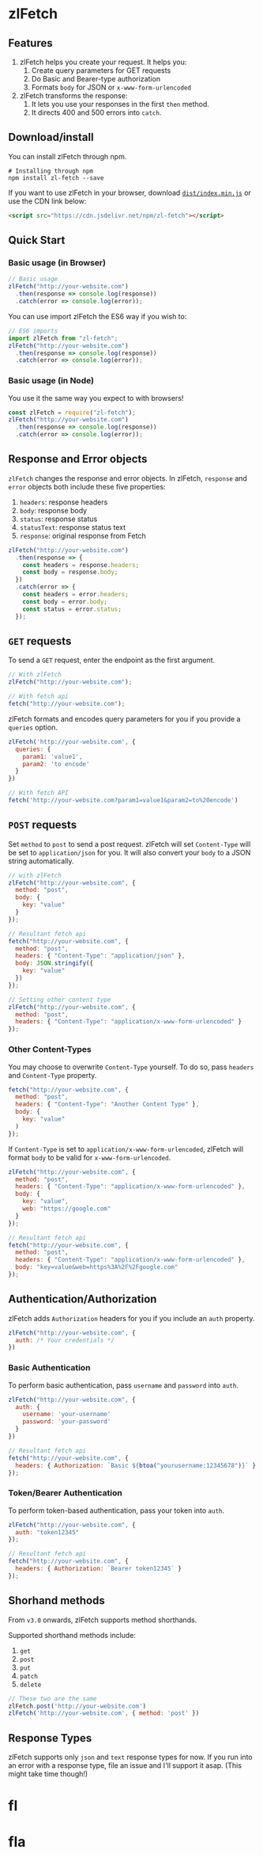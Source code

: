 <!-- Breaking Changes -->
<!-- 1. params -> queries -->
<!-- 2. Authorization -->
<!-- 3. No need to require btoa anymore -->
<!-- 4. Shorthands -->

# zlFetch

<!-- [![](https://data.jsdelivr.com/v1/package/npm/zl-fetch/badge)](https://www.jsdelivr.com/package/npm/zl-fetch) -->

## Features

1.  zlFetch helps you create your request. It helps you:
    1. Create query parameters for GET requests
    2. Do Basic and Bearer-type authorization
    3. Formats `body` for JSON or `x-www-form-urlencoded`
2.  zlFetch transforms the response:
    1.  It lets you use your responses in the first `then` method.
    2.  It directs 400 and 500 errors into `catch`.

## Download/install

You can install zlFetch through npm.

```
# Installing through npm
npm install zl-fetch --save
```

If you want to use zlFetch in your browser, download [`dist/index.min.js`](https://www.jsdelivr.com/package/npm/zl-fetch) or use the CDN link below:

```html
<script src="https://cdn.jsdelivr.net/npm/zl-fetch"></script>
```

## Quick Start

### Basic usage (in Browser)

```js
// Basic usage
zlFetch("http://your-website.com")
  .then(response => console.log(response))
  .catch(error => console.log(error));
```

You can use import zlFetch the ES6 way if you wish to:

```js
// ES6 imports
import zlFetch from "zl-fetch";
zlFetch("http://your-website.com")
  .then(response => console.log(response))
  .catch(error => console.log(error));
```

### Basic usage (in Node)

You use it the same way you expect to with browsers! 

```js
const zlFetch = require("zl-fetch");
zlFetch("http://your-website.com")
  .then(response => console.log(response))
  .catch(error => console.log(error));
```

## Response and Error objects

`zlFetch` changes the response and error objects. In zlFetch, `response` and `error` objects both include these five properties:

1.  `headers`: response headers
2.  `body`: response body
3.  `status`: response status
4.  `statusText`: response status text
5.  `response`: original response from Fetch

```js
zlFetch("http://your-website.com")
  .then(response => {
    const headers = response.headers;
    const body = response.body;
  })
  .catch(error => {
    const headers = error.headers;
    const body = error.body;
    const status = error.status;
  });
```

## `GET` requests

To send a `GET` request, enter the endpoint as the first argument.

```js
// With zlFetch
zlFetch("http://your-website.com");

// With fetch api
fetch("http://your-website.com");
```

zlFetch formats and encodes query parameters for you if you provide a `queries` option.

```js
zlFetch('http://your-website.com', {
  queries: {
    param1: 'value1',
    param2: 'to encode'
  }
})

// With fetch API
fetch('http://your-website.com?param1=value1&param2=to%20encode')
```

## `POST` requests

Set `method` to `post` to send a post request. zlFetch will set `Content-Type` will be set to `application/json` for you. It will also convert your `body` to a JSON string automatically.

```js
// with zlFetch
zlFetch("http://your-website.com", {
  method: "post",
  body: {
    key: "value"
  }
});

// Resultant fetch api
fetch("http://your-website.com", {
  method: "post",
  headers: { "Content-Type": "application/json" },
  body: JSON.stringify({
    key: "value"
  })
});

// Setting other content type
zlFetch("http://your-website.com", {
  method: "post",
  headers: { "Content-Type": "application/x-www-form-urlencoded" }
});
```

### Other Content-Types

You may choose to overwrite `Content-Type` yourself. To do so, pass `headers` and `Content-Type` property.

```js
fetch("http://your-website.com", {
  method: "post",
  headers: { "Content-Type": "Another Content Type" },
  body: {
    key: "value"
  )
});
```

If `Content-Type` is set to `application/x-www-form-urlencoded`, zlFetch will format `body` to be valid for `x-www-form-urlencoded`.

```js
zlFetch("http://your-website.com", {
  method: "post",
  headers: { "Content-Type": "application/x-www-form-urlencoded" },
  body: {
    key: "value",
    web: "https://google.com"
  }
});

// Resultant fetch api
fetch("http://your-website.com", {
  method: "post",
  headers: { "Content-Type": "application/x-www-form-urlencoded" },
  body: "key=value&web=https%3A%2F%2Fgoogle.com"
});
```

## Authentication/Authorization

zlFetch adds `Authorization` headers for you if you include an `auth` property.

```js
zlFetch("http://your-website.com", {
  auth: /* Your credentials */
})
```

### Basic Authentication

To perform basic authentication, pass `username` and `password` into `auth`.

```js
zlFetch("http://your-website.com", {
  auth: {
    username: 'your-username'
    password: 'your-password'
  }
})

// Resultant fetch api
fetch("http://your-website.com", {
  headers: { Authorization: `Basic ${btoa("yourusername:12345678")}` }
});
```


### Token/Bearer Authentication

To perform token-based authentication, pass your token into `auth`.

```js
zlFetch("http://your-website.com", {
  auth: "token12345"
});

// Resultant fetch api
fetch("http://your-website.com", {
  headers: { Authorization: `Bearer token12345` }
});
```

## Shorhand methods

From `v3.0` onwards, zlFetch supports method shorthands.

Supported shorthand methods include:

1. `get`
2. `post`
3. `put`
4. `patch`
5. `delete`

```js
// These two are the same
zlFetch.post('http://your-website.com')
zlFetch('http://your-website.com', { method: 'post' })
```

## Response Types

zlFetch supports only `json` and `text` response types for now. If you run into an error with a response type, file an issue and I'll support it asap. (This might take time though!)
# fl
# fla
